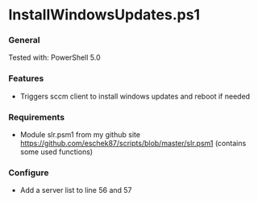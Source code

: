 # InstallWindowsUpdates.ps1

### General
Tested with: PowerShell 5.0

### Features
- Triggers sccm client to install windows updates and reboot if needed

### Requirements  
- Module slr.psm1 from my github site https://github.com/eschek87/scripts/blob/master/slr.psm1 (contains some used functions)

### Configure
- Add a server list to line 56 and 57